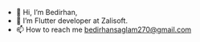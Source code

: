 - 👋 Hi, I’m Bedirhan,
- 🌱 I’m Flutter developer at Zalisoft.
- 📫 How to reach me bedirhansaglam270@gmail.com

